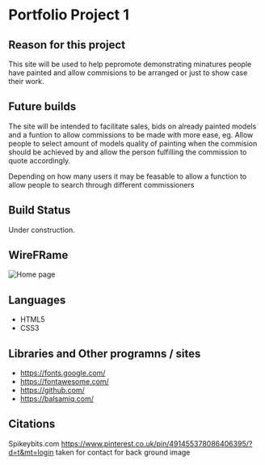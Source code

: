 # Portfolio Project 1 

## Reason for this project 

This site will be used to help pepromote demonstrating minatures people have painted and allow commisions to be arranged or just to show case their work.

## Future builds 

The site will be intended to facilitate sales, bids on already painted models and a funtion to allow commissions to be made with more ease, eg. Allow people to select amount of models quality of painting when the commision should be achieved by and allow the person fulfilling the commission to quote accordingly.

Depending on how many users it may be feasable to allow a function to allow people to search through different commissioners

## Build Status 

Under construction.

## WireFRame 


![Home page](/workspace/portfolio-project-1/assets/css/wireframe-first-project1.png)


## Languages

* HTML5
* CSS3

## Libraries and Other programns / sites

* https://fonts.google.com/
* https://fontawesome.com/
* https://github.com/
* https://balsamiq.com/


## Citations



Spikeybits.com
https://www.pinterest.co.uk/pin/491455378086406395/?d=t&mt=login taken for contact for back ground image


